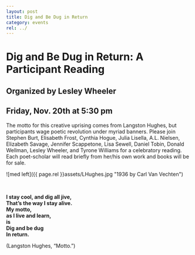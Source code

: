 ```yaml
---
layout: post
title: Dig and Be Dug in Return
category: events
rel: ../
---
```


# Dig and Be Dug in Return: A Participant Reading

## Organized by Lesley Wheeler

## Friday, Nov. 20th at 5:30 pm

The motto for this creative uprising comes from Langston Hughes, but participants wage poetic revolution under myriad banners. Please join Stephen Burt, Elisabeth Frost, Cynthia Hogue, Julia Lisella, A.L. Nielsen, Elizabeth Savage, Jennifer Scappetone, Lisa Sewell, Daniel Tobin, Donald Wellman, Lesley Wheeler, and Tyrone Williams for a celebratory reading. Each poet-scholar will read briefly from her/his own work and books will be for sale.

![med left]({{ page.rel }}assets/LHughes.jpg "1936 by Carl Van Vechten")

<br>

**I stay cool, and dig all jive,**<br>
**That’s the way I stay alive.**<br>
**My motto,**<br>
**as I live and learn,**<br>
**is**<br>
**Dig and be dug**<br>
**In return.**<br>

(Langston Hughes, “Motto.”)